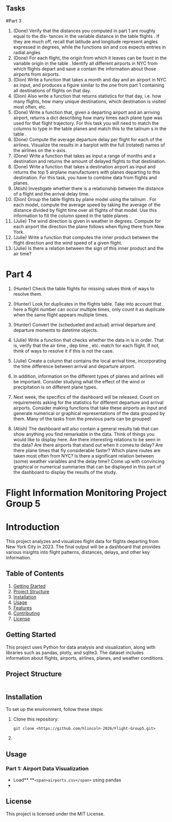## Tasks

#Part 3
1. (Done) Verify that the distances you computed in part 1 are roughly equal to the dis- tances in the variable distance in the table flights . If they are much off, recall that latitude and longitude represent angles expressed in degrees, while the functions sin and cos expects entries in radial angles
2. (Done) For each flight, the origin from which it leaves can be fount in the variable origin in the table . Identify all different airports in NYC from
which flights depart and save a contain the information about those
airports from airports.
3. (Dion) Write a function that takes a month and day and an airport in NYC as input,
and produces a figure similar to the one from part 1 containing all destinations
of flights on that day.
4. (Dion) Also write a function that returns statistics for that day, i.e. how many flights,
how many unique destinations, which destination is visited most often, etc.
5. (Done) Write a function that, given a departing airport and an arriving airport, returns a dict describing how many times each plane type was used for that flight
trajectory. For this task you will need to match the columns to type
in the table planes and match this to the tailnum s in the table .
6. (Done) Compute the average departure delay per flight for each of the airlines. Visualize
the results in a barplot with the full (rotated) names of the airlines on the x-axis.
7. (Done) Write a function that takes as input a range of months and a destination and
returns the amount of delayed flights to that destination.
8. (Done) Write a function that takes a destination airport as input and returns the top 5
airplane manufacturers with planes departing to this destination. For this task,
you have to combine data from flights and planes.
9. (Atish) Investigate whether there is a relationship between the distance of a flight and
the arrival delay time.
10. (Dion) Group the table flights by plane model using the tailnum . For each model,
compute the average speed by taking the average of the distance divided by flight time over all flights of that model. Use this information to fill the column speed
in the table planes .
11. (Julie) The wind direction is given in weather in degrees. Compute for each airport the direction the plane follows when flying there from New York.
12. (Julie) Write a function that computes the inner product between the flight direction and the wind speed of a given flight.
13. (Julie) Is there a relation between the sign of this inner product and the air time?

# Part 4
1. (Hunter) Check the table flights for missing values think of ways to resolve them.
2. (Hunter) Look for duplicates in the flights table. Take into account that here a flight number can occur multiple times, only count it as duplicate when the same flight
appears multiple times.
3. (Hunter) Convert the (schedueled and actual) arrival departure and departure moments
to datetime objects.
4. (Julie) Write a function that checks whether the data in   is in order. That
is, verify that the air time , dep time ,   etc. match for each
flight. If not, think of ways to resolve it if this is not the case.
5. (Julie) Create a column that contains the local arrival time, incorporating the time
difference between arrival and departure airport.
6. In addition, information on the different types of planes and airlines will be
important. Consider studying what the effect of the wind or precipitation is on
different plane types.
7. Next week, the specifics of the dashboard will be released. Count on requirements asking for the statistics for different departure and arrival airports. Consider making functions that take these airports as input and generate numerical or graphical representations of the data grouped by them. Many of the tasks from the previous parts can be grouped!
   
9. (Atish) The dashboard will also contain a general results tab that can show anything you find remarkable in the data. Think of things you would like to display here. Are there interesting relations to be seen in the data? Are there airports that stand out when it comes to delay? Are there plane times that fly considerable faster? Which plane routes are taken most often from NYC? Is there a significant relation between (some) weather variables and the delay time? Come up with convincing graphical or numerical summaries that can be displayed in this part of the dashboard to display the results of the study.



# Flight Information Monitoring Project Group 5

# Introduction

This project analyzes and visualizes flight data for flights departing from New York City in 2023. The final output will be a dashboard that provides various insights into flight patterns, distances, delays, and other key information.

## Table of Contents

1. [Getting Started]()
2. [Project Structure]()
3. [Installation]()
4. [Usage]()
5. [Features]()
6. [Contributing]()
7. [License]()

## Getting Started

This project uses Python for data analysis and visualization, along with libraries such as pandas, plotly, and sqlite3. The dataset includes information about flights, airports, airlines, planes, and weather conditions.

## Project Structure

```

```

## Installation

To set up the environment, follow these steps:

1. Clone this repository:
   ```
   git clone <https://github.com/hlincoln-2026/Flight-Group5.git>
   ```
2. 

## Usage

### Part 1: Airport Data Visualization

* Load** **`<span>airports.csv</span>` using pandas
* 

## License

This project is licensed under the MIT License.
